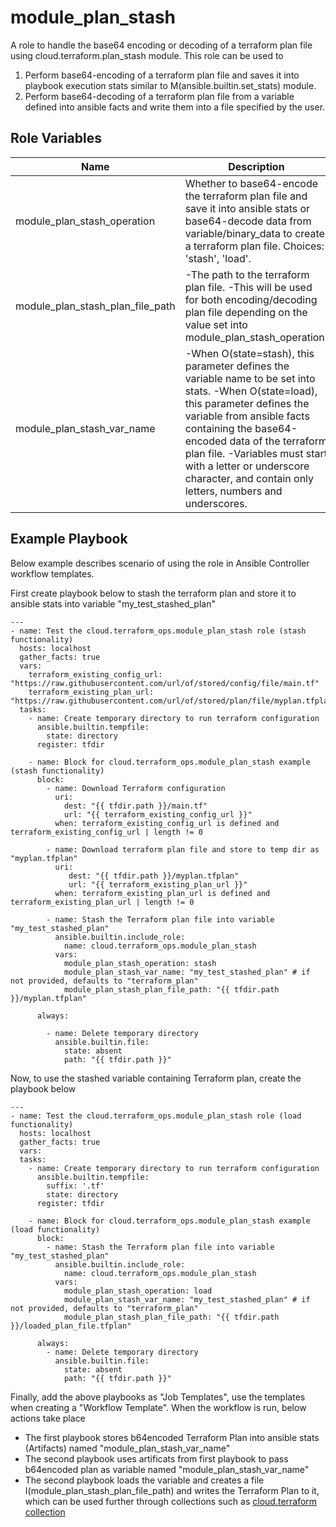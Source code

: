 # module_plan_stash

A role to handle the base64 encoding or decoding of a terraform plan file using cloud.terraform.plan_stash module.
This role can be used to
1. Perform base64-encoding of a terraform plan file and saves it into playbook execution stats similar to M(ansible.builtin.set_stats) module.
2. Perform base64-decoding of a terraform plan file from a variable defined into ansible facts and write them
    into a file specified by the user.

## Role Variables

Name | Description | Type | Default | Required
--- | --- | --- | --- | ---
module_plan_stash_operation|Whether to base64-encode the terraform plan file and save it into ansible stats or base64-decode data from variable/binary_data to create a terraform plan file. Choices: 'stash', 'load'.|string|N/A|true
module_plan_stash_plan_file_path|-The path to the terraform plan file. -This will be used for both encoding/decoding plan file depending on the value set into module_plan_stash_operation.|path|N/A|true
module_plan_stash_var_name| -When O(state=stash), this parameter defines the variable name to be set into stats. -When O(state=load), this parameter defines the variable from ansible facts containing the base64-encoded data of the terraform plan file. -Variables must start with a letter or underscore character, and contain only letters, numbers and underscores.|string|terraform_plan|false


## Example Playbook

Below example describes scenario of using the role in Ansible Controller workflow templates.

First create playbook below to stash the terraform plan and store it to ansible stats into variable "my_test_stashed_plan"
```
---
- name: Test the cloud.terraform_ops.module_plan_stash role (stash functionality)
  hosts: localhost
  gather_facts: true
  vars:
    terraform_existing_config_url: "https://raw.githubusercontent.com/url/of/stored/config/file/main.tf"
    terraform_existing_plan_url: "https://raw.githubusercontent.com/url/of/stored/plan/file/myplan.tfplan"
  tasks:
    - name: Create temporary directory to run terraform configuration
      ansible.builtin.tempfile:
        state: directory
      register: tfdir

    - name: Block for cloud.terraform_ops.module_plan_stash example (stash functionality)
      block:
        - name: Download Terraform configuration
          uri:
            dest: "{{ tfdir.path }}/main.tf"
            url: "{{ terraform_existing_config_url }}"
          when: terraform_existing_config_url is defined and terraform_existing_config_url | length != 0

        - name: Download terraform plan file and store to temp dir as "myplan.tfplan"
          uri:
             dest: "{{ tfdir.path }}/myplan.tfplan"
             url: "{{ terraform_existing_plan_url }}"
          when: terraform_existing_plan_url is defined and terraform_existing_plan_url | length != 0

        - name: Stash the Terraform plan file into variable "my_test_stashed_plan"
          ansible.builtin.include_role:
            name: cloud.terraform_ops.module_plan_stash
          vars:
            module_plan_stash_operation: stash
            module_plan_stash_var_name: "my_test_stashed_plan" # if not provided, defaults to "terraform_plan"
            module_plan_stash_plan_file_path: "{{ tfdir.path }}/myplan.tfplan"

      always:

        - name: Delete temporary directory
          ansible.builtin.file:
            state: absent
            path: "{{ tfdir.path }}"
```

Now, to use the stashed variable containing Terraform plan, create the playbook below
```
---
- name: Test the cloud.terraform_ops.module_plan_stash role (load functionality)
  hosts: localhost
  gather_facts: true
  vars:
  tasks:
    - name: Create temporary directory to run terraform configuration
      ansible.builtin.tempfile:
        suffix: '.tf'
        state: directory
      register: tfdir

    - name: Block for cloud.terraform_ops.module_plan_stash example (load functionality)
      block:
        - name: Stash the Terraform plan file into variable "my_test_stashed_plan"
          ansible.builtin.include_role:
            name: cloud.terraform_ops.module_plan_stash
          vars:
            module_plan_stash_operation: load
            module_plan_stash_var_name: "my_test_stashed_plan" # if not provided, defaults to "terraform_plan"
            module_plan_stash_plan_file_path: "{{ tfdir.path }}/loaded_plan_file.tfplan"

      always:
        - name: Delete temporary directory
          ansible.builtin.file:
            state: absent
            path: "{{ tfdir.path }}"
```

Finally, add the above playbooks as "Job Templates", use the templates when creating a "Workflow Template".
When the workflow is run, below actions take place
- The first playbook stores b64encoded Terraform Plan into ansible stats (Artifacts) named "module_plan_stash_var_name"
- The second playbook uses artificats from first playbook to pass b64encoded plan as variable named "module_plan_stash_var_name"
- The second playbook loads the variable and creates a file I(module_plan_stash_plan_file_path) and writes the Terraform Plan to it, which can be used further through collections such as [cloud.terraform collection](https://github.com/ansible-collections/cloud.terraform)
